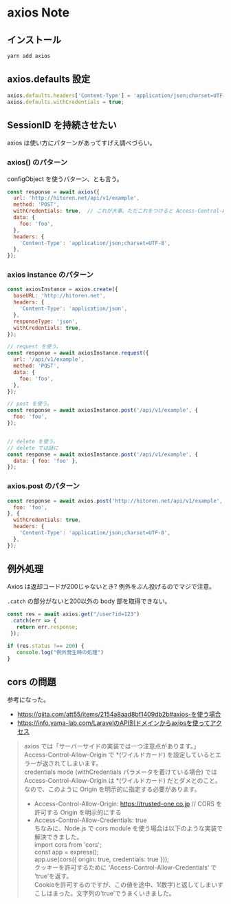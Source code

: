 axios Note
===

## インストール

```bash
yarn add axios
```

## axios.defaults 設定

```javascript
axios.defaults.headers['Content-Type'] = 'application/json;charset=UTF-8';
axios.defaults.withCredentials = true;
```

## SessionID を持続させたい

axios は使い方にパターンがあってすげえ調べづらい。

### axios() のパターン

configObject を使うパターン、とも言う。

```javascript
const response = await axios({
  url: 'http://hitoren.net/api/v1/example',
  method: 'POST',
  withCredentials: true,  // これが大事。ただこれをつけると Access-Control-Allow-Credentials ヘッダ絡みの cors エラーが起こることも。(true がかえらないとダメ)
  data: {
    foo: 'foo',
  },
  headers: {
    'Content-Type': 'application/json;charset=UTF-8',
  },
});
```

### axios instance のパターン

```javascript
const axiosInstance = axios.create({
  baseURL: 'http://hitoren.net',
  headers: {
    'Content-Type': 'application/json',
  },
  responseType: 'json',
  withCredentials: true,
});

// request を使う。
const response = await axiosInstance.request({
  url: '/api/v1/example',
  method: 'POST',
  data: {
    foo: 'foo',
  },
});

// post を使う。
const response = await axiosInstance.post('/api/v1/example', {
  foo: 'foo',
});


// delete を使う。
// delete では謎に
const response = await axiosInstance.post('/api/v1/example', {
  data: { foo: 'foo' },
});
```

### axios.post のパターン

```javascript
const response = await axios.post('http://hitoren.net/api/v1/example', {
  foo: 'foo',
}, {
  withCredentials: true,
  headers: {
    'Content-Type': 'application/json;charset=UTF-8',
  },
});
```

## 例外処理

Axios は返却コードが200じゃないとき? 例外をぶん投げるのでマジで注意。

`.catch` の部分がないと200以外の body 部を取得できない。

```JavaScript
const res = await axios.get("/user?id=123")
 .catch(err => {
   return err.response;
 });

if (res.status !== 200) {
   console.log("例外発生時の処理")
}
```

## cors の問題

参考になった。

- https://qiita.com/att55/items/2154a8aad8bf1409db2b#axios-を使う場合
- https://info.yama-lab.com/LaravelのAPI別ドメインからaxiosを使ってアクセス

> axios では「サーバーサイドの実装では一つ注意点があります。」  
> Access-Control-Allow-Origin で \*(ワイルドカード) を設定しているとエラーが返されてしまいます。  
> credentials mode (withCredentials パラメータを着けている場合) では Access-Control-Allow-Origin は \*(ワイルドカード) だとダメとのこと。  
> なので、このように Origin を明示的に指定する必要があります。  
> - Access-Control-Allow-Origin: https://trusted-one.co.jp // CORS を許可する Origin を明示的にする  
> - Access-Control-Allow-Credentials: true  
> ちなみに、Node.js で cors module を使う場合は以下のような実装で解決できました。  
> import cors from 'cors';  
> const app = express();  
> app.use(cors({ origin: true, credentials: true }));  
> クッキーを許可するために ‘Access-Control-Allow-Credentials’ で ’true’を返す。  
> Cookieを許可するのですが、この値を途中、1(数字)と返してしまいすこしはまった。文字列の’true’でうまくいきました。
